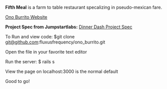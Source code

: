 **Fifth Meal** is a farm to table restaurant specalizing in pseudo-mexican fare.  

[Ono Burrito Website](http://onoburrito.herokuapp.com/)

**Project Spec from Jumpstartlabs:**
[Dinner Dash Project Spec](http://tutorials.jumpstartlab.com/projects/dinner_dash.html)

To Run and view code:
 $git clone git@github.com:fluxusfrequency/ono_burrito.git
 
 Open the file in your favorite text editor
 
 Run the server: $ rails s
 
 View the page on localhost:3000 is the normal default
 
 Good to go!

